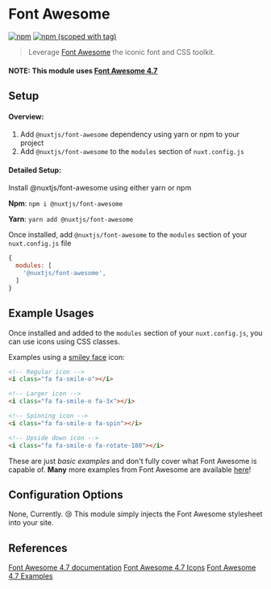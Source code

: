 # Font Awesome
[![npm](https://img.shields.io/npm/dt/@nuxtjs/font-awesome.svg?style=flat-square)](https://www.npmjs.com/package/@nuxtjs/font-awesome)
[![npm (scoped with tag)](https://img.shields.io/npm/v/@nuxtjs/font-awesome/latest.svg?style=flat-square)](https://www.npmjs.com/package/@nuxtjs/font-awesome)

> Leverage [Font Awesome](http://fontawesome.io/) the iconic font and CSS toolkit.

#### NOTE: This module uses [Font Awesome 4.7](https://fontawesome.com/v4.7.0/)

## Setup

#### Overview:
1. Add `@nuxtjs/font-awesome` dependency using yarn or npm to your project
2. Add `@nuxtjs/font-awesome` to the `modules` section of `nuxt.config.js`


#### Detailed Setup:
Install @nuxtjs/font-awesome using either yarn or npm

**Npm**:
`npm i @nuxtjs/font-awesome`

**Yarn**:
`yarn add @nuxtjs/font-awesome`

Once installed, add `@nuxtjs/font-awesome` to the `modules` section of your `nuxt.config.js` file
```js
{
  modules: [
    '@nuxtjs/font-awesome',
  ]
}
````

## Example Usages

Once installed and added to the `modules` section of your `nuxt.config.js`, you can use icons using CSS classes.

Examples using a [smiley face](https://fontawesome.com/v4.7.0/icon/smile-o) icon:

```html
<!-- Regular icon -->
<i class="fa fa-smile-o"></i>

<!-- Larger icon -->
<i class="fa fa-smile-o fa-3x"></i>

<!-- Spinning icon -->
<i class="fa fa-smile-o fa-spin"></i>

<!-- Upside down icon -->
<i class="fa fa-smile-o fa-rotate-180"></i>
```

These are just _basic examples_ and don't fully cover what Font Awesome is capable of. **Many** more examples from Font Awesome are available [here](https://fontawesome.com/v4.7.0/examples/)!

## Configuration Options

None, Currently. 😢
This module simply injects the Font Awesome stylesheet into your site.

## References

[Font Awesome 4.7 documentation](https://fontawesome.com/v4.7.0/get-started/)
[Font Awesome 4.7 Icons](https://fontawesome.com/v4.7.0/icons/)
[Font Awesome 4.7 Examples](https://fontawesome.com/v4.7.0/examples/)